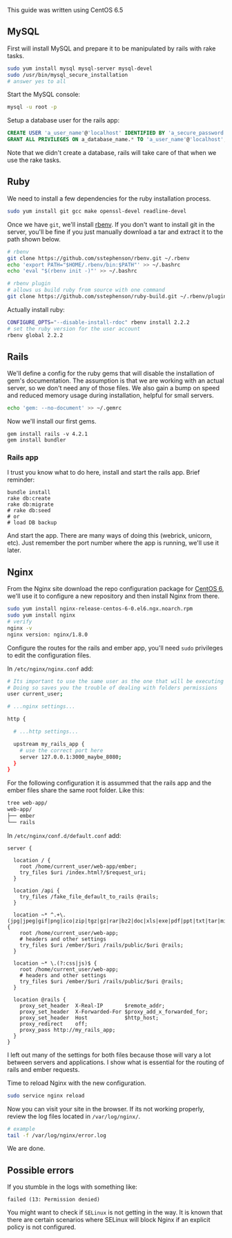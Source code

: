 
This guide was written using CentOS 6.5

## MySQL

First will install MySQL and prepare it to be manipulated by rails with rake tasks.

```bash
sudo yum install mysql mysql-server mysql-devel
sudo /usr/bin/mysql_secure_installation
# answer yes to all
```

Start the MySQL console:

```bash
mysql -u root -p
```

Setup a database user for the rails app:

```sql
CREATE USER 'a_user_name'@'localhost' IDENTIFIED BY 'a_secure_password';
GRANT ALL PRIVILEGES ON a_database_name.* TO 'a_user_name'@'localhost';
```

Note that we didn't create a database, rails will take care of that when we use the rake tasks.

## Ruby

We need to install a few dependencies for the ruby installation process.

```bash
sudo yum install git gcc make openssl-devel readline-devel
```

Once we have `git`, we'll install [rbenv](https://github.com/sstephenson/rbenv).
If you don't want to install git in the server,
you'll be fine if you just manually download a tar and extract it to the path shown below.

```bash
# rbenv
git clone https://github.com/sstephenson/rbenv.git ~/.rbenv                      
echo 'export PATH="$HOME/.rbenv/bin:$PATH"' >> ~/.bashrc                      
echo 'eval "$(rbenv init -)"' >> ~/.bashrc                         

# rbenv plugin
# allows us build ruby from source with one command
git clone https://github.com/sstephenson/ruby-build.git ~/.rbenv/plugins/ruby-build
```

Actually install ruby:

```bash
CONFIGURE_OPTS="--disable-install-rdoc" rbenv install 2.2.2
# set the ruby version for the user account
rbenv global 2.2.2
```

## Rails

We'll define a config for the ruby gems that will disable the installation of gem's documentation.
The assumption is that we are working with an actual server, so we don't need any of those files.
We also gain a bump on speed and reduced memory usage during installation, helpful for small servers.

```bash
echo 'gem: --no-document' >> ~/.gemrc
```

Now we'll install our first gems.

```
gem install rails -v 4.2.1
gem install bundler
```

### Rails app

I trust you know what to do here, install and start the rails app.
Brief reminder:

```
bundle install
rake db:create
rake db:migrate
# rake db:seed 
# or
# load DB backup
```

And start the app. There are many ways of doing this (webrick, unicorn, etc).
Just remember the port number where the app is running, we'll use it later.

## Nginx

From the Nginx site download the repo configuration package for [CentOS 6](http://nginx.org/en/linux_packages.html#stable),
we'll use it to configure a new repository and then install Nginx from there.

```bash
sudo yum install nginx-release-centos-6-0.el6.ngx.noarch.rpm
sudo yum install nginx
# verify
nginx -v
nginx version: nginx/1.8.0
```

Configure the routes for the rails and ember app,
you'll need `sudo` privileges to edit the configuration files.

In `/etc/nginx/nginx.conf` add:

```bash
# Its important to use the same user as the one that will be executing the app
# Doing so saves you the trouble of dealing with folders permissions
user current_user; 

# ...nginx settings...

http {

  # ...http settings...

  upstream my_rails_app {
    # use the correct port here
    server 127.0.0.1:3000_maybe_8080;
  }
}
```

For the following configuration it is assummed that the rails app and the ember files share the same root folder.
Like this:

```bash
tree web-app/
web-app/
├── ember
└── rails
```

In `/etc/nginx/conf.d/default.conf` add: 

```
server {

  location / {
    root /home/current_user/web-app/ember;
    try_files $uri /index.html?/$request_uri;
  }

  location /api {
    try_files /fake_file_default_to_rails @rails;
  }

  location ~* ^.+\.(jpg|jpeg|gif|png|ico|zip|tgz|gz|rar|bz2|doc|xls|exe|pdf|ppt|txt|tar|mid|midi|wav|bmp|rtf|mp3|flv|mpeg|avi|woff)$ {
    root /home/current_user/web-app;
    # headers and other settings
    try_files $uri /ember/$uri /rails/public/$uri @rails;
  }

  location ~* \.(?:css|js)$ {
    root /home/current_user/web-app;
    # headers and other settings
    try_files $uri /ember/$uri /rails/public/$uri @rails;
  }

  location @rails {
    proxy_set_header  X-Real-IP       $remote_addr;
    proxy_set_header  X-Forwarded-For $proxy_add_x_forwarded_for;
    proxy_set_header  Host            $http_host;
    proxy_redirect    off;
    proxy_pass http://my_rails_app;
  }
}
```

I left out many of the settings for both files because those will vary a lot
between servers and applications. I show what is essential for the routing of
rails and ember requests.

Time to reload Nginx with the new configuration.

```bash
sudo service nginx reload
```

Now you can visit your site in the browser.
If its not working properly, review the log files located in `/var/log/nginx/`.

```bash
# example
tail -f /var/log/nginx/error.log
```

We are done.

## Possible errors

If you stumble in the logs with something like:

```
failed (13: Permission denied)
```

You might want to check if `SELinux` is not getting in the way.
It is known that there are certain scenarios where SELinux will block Nginx
if an explicit policy is not configured.
